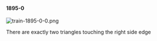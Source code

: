 #### 1895-0
![train-1895-0-0.png](https://github.com/lil-lab/nlvr/raw/master/nlvr/train/images/32/train-1895-0-0.png "train-1895-0-0.png")

There are exactly two triangles touching the right side edge